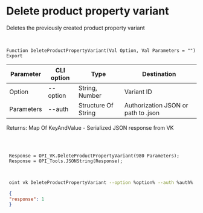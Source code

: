 ﻿---
sidebar_position: 7
---

# Delete product property variant
 Deletes the previously created product property variant


<br/>


`Function DeleteProductPropertyVariant(Val Option, Val Parameters = "") Export`

 | Parameter | CLI option | Type | Destination |
 |-|-|-|-|
 | Option | --option | String, Number | Variant ID |
 | Parameters | --auth | Structure Of String | Authorization JSON or path to .json |

 
 Returns: Map Of KeyAndValue - Serialized JSON response from VK 

<br/>




```bsl title="Code example"
 
 Response = OPI_VK.DeleteProductPropertyVariant(980 Parameters);
 Response = OPI_Tools.JSONString(Response);
 
```
	


```sh title="CLI command example"
 
 oint vk DeleteProductPropertyVariant --option %option% --auth %auth%

```

```json title="Result"
 {
 "response": 1
 }
```
